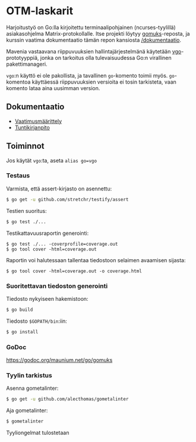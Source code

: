 # OTM-laskarit

Harjoitustyö on Go:lla kirjoitettu terminaalipohjainen (ncurses-tyylillä)
asiakasohjelma Matrix-protokollalle. Itse projekti löytyy [gomuks](https://github.com/tulir/gomuks)-reposta,
ja kurssin vaatima dokumentaatio tämän repon kansiosta [/dokumentaatio](dokumentaatio).

Mavenia vastaavana riippuvuuksien hallintajärjestelmänä käytetään
[vgo](https://github.com/golang/go/wiki/vgo)-prototyyppiä, jonka
on tarkoitus olla tulevaisuudessa Go:n virallinen pakettimanageri.

`vgo`:n käyttö ei ole pakollista, ja tavallinen `go`-komento toimii
myös. `go`-komentoa käyttäessä riippuvuuksien versioita ei tosin
tarkisteta, vaan komento lataa aina uusimman version.

## Dokumentaatio
* [Vaatimusmäärittely](dokumentaatio/vaatimusmäärittely.md)
* [Tuntikirjanpito](dokumentaatio/tuntikirjanpito.md)

## Toiminnot
Jos käytät `vgo`:ta, aseta `alias go=vgo`

### Testaus
Varmista, että assert-kirjasto on asennettu:
```bash
$ go get -u github.com/stretchr/testify/assert
```

Testien suoritus:
```bash
$ go test ./...
```

Testikattavuusraportin generointi:
```
$ go test ./... -coverprofile=coverage.out
$ go tool cover -html=coverage.out
```

Raportin voi halutessaan tallentaa tiedostoon selaimen avaamisen sijasta:
```
$ go tool cover -html=coverage.out -o coverage.html
```

### Suoritettavan tiedoston generointi
Tiedosto nykyiseen hakemistoon:
```bash
$ go build
```

Tiedosto `$GOPATH/bin`:iin:
```bash
$ go install
```

### GoDoc
https://godoc.org/maunium.net/go/gomuks

### Tyylin tarkistus
Asenna gometalinter:
```bash
$ go get -u github.com/alecthomas/gometalinter
```

Aja gometalinter:
```bash
$ gometalinter
```

Tyyliongelmat tulostetaan